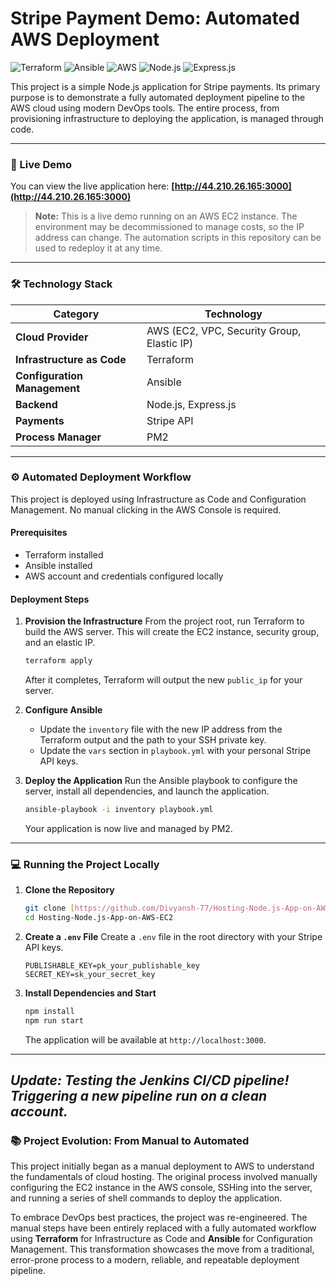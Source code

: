 # Stripe Payment Demo: Automated AWS Deployment

![Terraform](https://img.shields.io/badge/Terraform-7B42BC?logo=terraform&logoColor=white)
![Ansible](https://img.shields.io/badge/Ansible-EE0000?logo=ansible&logoColor=white)
![AWS](https://img.shields.io/badge/AWS-232F3E?logo=amazonaws&logoColor=white)
![Node.js](https://img.shields.io/badge/Node.js-339933?logo=nodedotjs&logoColor=white)
![Express.js](https://img.shields.io/badge/Express.js-000000?logo=express&logoColor=white)

This project is a simple Node.js application for Stripe payments. Its primary purpose is to demonstrate a fully automated deployment pipeline to the AWS cloud using modern DevOps tools. The entire process, from provisioning infrastructure to deploying the application, is managed through code.

---

### 🚀 Live Demo

You can view the live application here: **[http://44.210.26.165:3000](http://44.210.26.165:3000)**

> **Note:** This is a live demo running on an AWS EC2 instance. The environment may be decommissioned to manage costs, so the IP address can change. The automation scripts in this repository can be used to redeploy it at any time.

---

### 🛠️ Technology Stack

| Category                   | Technology                                      |
| -------------------------- | ----------------------------------------------- |
| **Cloud Provider** | AWS (EC2, VPC, Security Group, Elastic IP)      |
| **Infrastructure as Code** | Terraform                                       |
| **Configuration Management**| Ansible                                         |
| **Backend** | Node.js, Express.js                             |
| **Payments** | Stripe API                                      |
| **Process Manager** | PM2                                             |

---

### ⚙️ Automated Deployment Workflow

This project is deployed using Infrastructure as Code and Configuration Management. No manual clicking in the AWS Console is required.

#### Prerequisites
* Terraform installed
* Ansible installed
* AWS account and credentials configured locally

#### Deployment Steps

1.  **Provision the Infrastructure**
    From the project root, run Terraform to build the AWS server. This will create the EC2 instance, security group, and an elastic IP.
    ```bash
    terraform apply
    ```
    After it completes, Terraform will output the new `public_ip` for your server.

2.  **Configure Ansible**
    * Update the `inventory` file with the new IP address from the Terraform output and the path to your SSH private key.
    * Update the `vars` section in `playbook.yml` with your personal Stripe API keys.

3.  **Deploy the Application**
    Run the Ansible playbook to configure the server, install all dependencies, and launch the application.
    ```bash
    ansible-playbook -i inventory playbook.yml
    ```
    Your application is now live and managed by PM2.

---

### 💻 Running the Project Locally

1.  **Clone the Repository**
    ```bash
    git clone [https://github.com/Divyansh-77/Hosting-Node.js-App-on-AWS-EC2.git](https://github.com/Divyansh-77/Hosting-Node.js-App-on-AWS-EC2.git)
    cd Hosting-Node.js-App-on-AWS-EC2
    ```

2.  **Create a `.env` File**
    Create a `.env` file in the root directory with your Stripe API keys.
    ```
    PUBLISHABLE_KEY=pk_your_publishable_key
    SECRET_KEY=sk_your_secret_key
    ```

3.  **Install Dependencies and Start**
    ```bash
    npm install
    npm run start
    ```
    The application will be available at `http://localhost:3000`.
---
*Update: Testing the Jenkins CI/CD pipeline!*
*Triggering a new pipeline run on a clean account.*
---

### 📚 Project Evolution: From Manual to Automated

This project initially began as a manual deployment to AWS to understand the fundamentals of cloud hosting. The original process involved manually configuring the EC2 instance in the AWS console, SSHing into the server, and running a series of shell commands to deploy the application.

To embrace DevOps best practices, the project was re-engineered. The manual steps have been entirely replaced with a fully automated workflow using **Terraform** for Infrastructure as Code and **Ansible** for Configuration Management. This transformation showcases the move from a traditional, error-prone process to a modern, reliable, and repeatable deployment pipeline.
